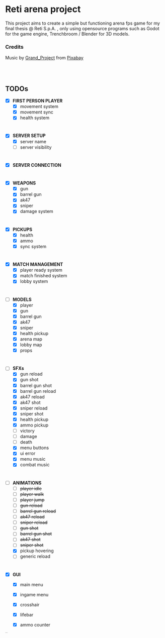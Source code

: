 # Reti arena project

This project aims to create a simple but functioning arena fps game for my final thesis @ Reti S.p.A. , only using opensource programs such as Godot for the game engine, Trenchbroom / Blender for 3D models.


### Credits
Music by <a href="https://pixabay.com/users/grand_project-19033897/?utm_source=link-attribution&amp;utm_medium=referral&amp;utm_campaign=music&amp;utm_content=126684">Grand_Project</a> from <a href="https://pixabay.com/music//?utm_source=link-attribution&amp;utm_medium=referral&amp;utm_campaign=music&amp;utm_content=126684">Pixabay</a>

<br>
<br>



## TODOs

- [x] __FIRST PERSON PLAYER__
    - [x] movement system
    - [x] movement sync
    - [x] health system

#
- [x] __SERVER SETUP__
    - [x] server name
    - [ ] server visibility

#
- [x] __SERVER CONNECTION__

#
- [x] __WEAPONS__
    - [x] gun
    - [x] barrel gun
    - [x] ak47
    - [x] sniper
    - [x] damage system

#
- [x] __PICKUPS__
    - [x] health
    - [x] ammo
    - [x] sync system

#
- [x] __MATCH MANAGEMENT__
    - [x] player ready system
    - [x] match finished system
    - [x] lobby system

#
- [ ] __MODELS__
    - [x] player
    - [x] gun
    - [x] barrel gun
    - [x] ak47
    - [x] sniper
    - [x] health pickup
    - [x] arena map
    - [x] lobby map
    - [x] props

#
 - [ ] __SFXs__
    - [x] gun reload
    - [x] gun shot
    - [x] barrel gun shot
    - [x] barrel gun reload
    - [x] ak47 reload
    - [x] ak47 shot
    - [x] sniper reload
    - [x] sniper shot
    - [x] health pickup
    - [x] ammo pickup
    - [ ] victory
    - [ ] damage
    - [ ] death
    - [x] menu buttons
    - [x] ui error
    - [x] menu music
    - [x] combat music

#
- [ ] __ANIMATIONS__
    - [ ] ~~player idle~~
    - [ ] ~~player walk~~
    - [ ] ~~player jump~~
    - [ ] ~~gun reload~~
    - [ ] ~~barrel gun reload~~
    - [ ] ~~ak47 reload~~
    - [ ] ~~sniper reload~~
    - [ ] ~~gun shot~~
    - [ ] ~~barrel gun shot~~
    - [ ] ~~ak47 shot~~
    - [ ] ~~sniper shot~~
    - [x] pickup hovering
    - [ ] generic reload

# 
- [x] __GUI__
    - [x] main menu
    - [x] ingame menu
    - [x] crosshair
    - [x] lifebar
    - [x] ammo counter
















<sub><sup><sub><sup><sub><sup><sub><sup><sub><sup><sub><sup><sub><sup> sirondo dance?